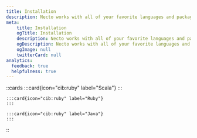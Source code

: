 ```yaml
---
title: Installation
description: Necto works with all of your favorite languages and package managers. Below, you'll find guides for the most common languages and pm's being used with Necto.
meta: 
    title: Installation
    ogTitle: Installation
    description: Necto works with all of your favorite languages and package managers. Below, you'll find guides for the most common languages and pm's being used with Necto.
    ogDescription: Necto works with all of your favorite languages and package managers. Below, you'll find guides for the most common languages and pm's being used with Necto.
    ogImage: null
    twitterCard: null
analytics:
  feedback: true
  helpfulness: true
---
```


::cards
     :::card{icon="cib:ruby" label="Scala"}
    :::
    
    :::card{icon="cib:ruby" label="Ruby"}
    :::
    
    :::card{icon="cib:ruby" label="Java"}
    :::
::
